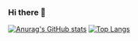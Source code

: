 ### Hi there 👋

[![Anurag's GitHub stats](https://github-readme-stats.vercel.app/api?username=skal48&theme=holi&show_icons=true)](https://github.com/anuraghazra/github-readme-stats)
[![Top Langs](https://github-readme-stats.vercel.app/api/top-langs/?username=skal48&layout=compact)](https://github.com/anuraghazra/github-readme-stats)
    
<!--
**skal48/skal48** is a ✨ _special_ ✨ repository because its `README.md` (this file) appears on your GitHub profile.

Here are some ideas to get you started:

- 🔭 I’m currently working on ...
- 🌱 I’m currently learning ...s
- 👯 I’m looking to collaborate on ...
- 🤔 I’m looking for help with ...
- 💬 Ask me about ...
- 📫 How to reach me: ...ddwwdsswhy
- 😄 Pronouns: ...s
- ⚡ Fun fact: ...
-->
